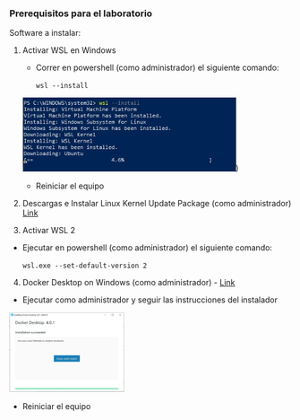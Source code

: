 ### Prerequisitos para el laboratorio

Software a instalar:

1. Activar WSL en Windows 

    - Correr en powershell (como administrador) el siguiente comando:

        `wsl --install`

    <img src=".\images\powershell_wslinstall.JPG" style="zoom:80%;" />)

    - Reiniciar el equipo

2. Descargas e Instalar Linux Kernel Update Package (como administrador) [Link](https://docs.microsoft.com/en-us/windows/wsl/install-manual#step-4---download-the-linux-kernel-update-package)

3. Activar WSL 2

  - Ejecutar en powershell (como administrador) el siguiente comando:

    `wsl.exe --set-default-version 2`

4. Docker Desktop on Windows (como administrador) - [Link](https://desktop.docker.com/win/main/amd64/Docker%20Desktop%20Installer.exe)  

  - Ejecutar como administrador y seguir las instrucciones del instalador

  <img src=".\images\dockerdesktop_finishsetup.JPG" style="zoom:20%;" />

  - Reiniciar el equipo
  ​	

